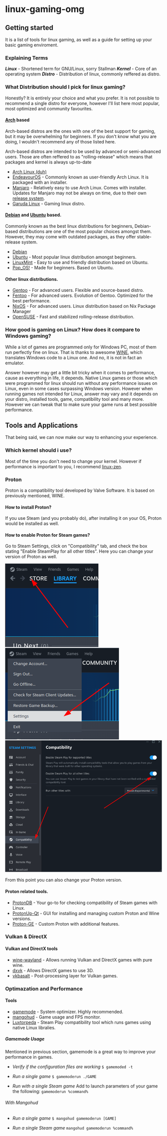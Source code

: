 # linux-gaming-omg



## Getting started

It is a list of tools for linux gaming, as well as a guide for setting up your basic gaming enviroment.

### Explaining Terms

_**Linux**_ - Shortened term for GNU/Linux, sorry Stallman
_**Kernel**_ - Core of an operating system
_**Distro**_ - Distribution of linux, commonly reffered as distro.

### What Distribution should I pick for linux gaming?

Honestly? It is entirely your choice and what you prefer. It is not possible to recommend a single distro for everyone, however I'll list here most popular, most optimized and community favourites.

#### [Arch](https://archlinux.org/) based

Arch-based distros are the ones with one of the best support for gaming, but it may be overwhelming for beginners. If you don't know what you are doing, I wouldn't recommend any of those listed here.

Arch-based distros are intended to be used by advanced or semi-advanced users. Those are often reffered to as "rolling-release" which means that packages and kernel is always up-to-date

* [Arch Linux (duh)](https://archlinux.org/)
* [EndeavourOS](https://endeavouros.com/) - Commonly known as user-friendly Arch Linux. It is packaged with an installer.
* [Manjaro](https://manjaro.org/) - Relatively easy to use Arch Linux. Comes with installer. Updates for Manjaro may not be always on time, due to their own [release system](https://wiki.manjaro.org/index.php/Manjaro:A_Different_Kind_of_Beast#Dedicated_Repositories).
* [Garuda Linux](https://garudalinux.org/) - Gaming linux distro.

#### [Debian](https://www.debian.org/) and [Ubuntu](https://ubuntu.com/) based.

Commonly known as the best linux distributions for beginners, Debian-based distributions are one of the most popular choices amongst them. However, they may come with outdated packages, as they offer stable-release system.

* [Debian](https://www.debian.org/)
* [Ubuntu](https://ubuntu.com/) - Most popular linux distribution amongst beginners.
* [LinuxMint](https://www.linuxmint.com/) - Easy to use and friendly distribution based on Ubuntu.
* [Pop_OS!](https://pop.system76.com/) - Made for beginners. Based on Ubuntu.

#### Other linux distributions.

* [Gentoo](https://www.gentoo.org/) - For advanced users. Flexible and source-based distro.
* [Fentoo](https://www.funtoo.org/Welcome) - For advanced users. Evolution of Gentoo. Optimized for the best performance.
* [NixOS](https://nixos.org/) - For advanced users. Linux distribution based on Nix Package Manager
* [OpenSUSE](https://www.opensuse.org/) - Fast and stabilized rolling-release distribution.

### How good is gaming on Linux? How does it compare to Windows gaming?

While a lot of games are programmed only for Windows PC, most of them run perfectly fine on linux. That is thanks to awesome [WINE](https://www.winehq.org/), which translates Windows code to a Linux one. And no, it is not in fact an emulator.

Answer however may get a little bit tricky when it comes to performance, cause as everything in life, it depends. Native Linux games or those which were programmed for linux should run without any performance issues on Linux, even in some cases surpassing Windows version. However when running games not intended for Linux, answer may vary and it depends on your distro, installed tools, game, compatibility tool and many more. However we can tweak that to make sure your game runs at best possible performance.

## Tools and Applications

That being said, we can now make our way to enhancing your experience.

### Which kernel should i use?

Most of the time you don't need to change your kernel. However if performance is important to you, I recommend [linux-zen](https://github.com/zen-kernel/zen-kernel).

### Proton

Proton is a compatibility tool developed by Valve Software. It is based on previously mentioned, WINE.

#### How to install Proton?

If you use Steam (and you probably do), after installing it on your OS, Proton would be installed as well.

#### How to enable Proton for Steam games?

Go to Steam Settings, click on "Compatibility" tab, and check the box stating "Enable SteamPlay for all other titles". Here you can change your version of Proton as well.

![Step 1](/resources/2023-12-26_22-09.png)
![Step 2](/resources/2023-12-26_22-09_1.png)
![Step 3](/resources/2023-12-26_22-10.png)

From this point you can also change your Proton version.

#### Proton related tools.

* [ProtonDB](https://www.protondb.com/) - Your go-to for checking compatibility of Steam games with Linux.
* [ProtonUp-Qt](https://github.com/DavidoTek/ProtonUp-Qt/) - GUI for installing and managing custom Proton and Wine versions.
* [Proton-GE](https://github.com/GloriousEggroll/proton-ge-custom) - Custom Proton with additional features.

### Vulkan & DirectX

#### Vulkan and DirectX tools

* [wine-wayland](https://github.com/varmd/wine-wayland) - Allows running Vulkan and DirectX games with pure wine.
* [dxvk](https://github.com/doitsujin/dxvk) - Allows DirectX games to use 3D.
* [vkbasalt](https://github.com/DadSchoorse/vkBasalt) - Post-processing layer for Vulkan games.

### Optimazation and Performance

#### Tools

* [gamemode](https://github.com/FeralInteractive/gamemode) - System optimizer. Highly recommended.
* [mangohud](https://github.com/flightlessmango/MangoHud) - Game usage and FPS monitor.
* [Luxtorpeda](https://github.com/luxtorpeda-dev/luxtorpeda) - Steam Play compatibility tool which runs games using native Linux libralies.

##### Gamemode Usage

Mentioned in previous section, gamemode is a great way to improve your performance in games.

* *Verify if the configuration files are working*
```$ gamemoded -t```

* *Run a single game*
```$ gamemoderun ./GAME```

* *Run with a single Steam game*
Add to launch parameters of your game the following:
```gamemoderun %command%```

###### With Mangohud

* *Run a single game*
```$ mangohud gamemoderun [GAME]```

* *Run a single Steam game*
```mangohud gamemoderun %command%```